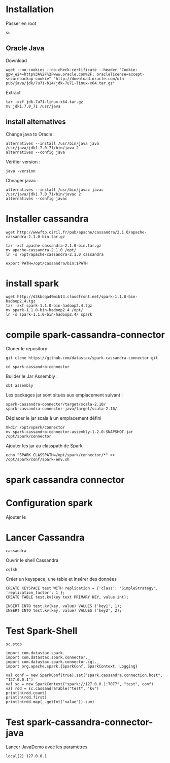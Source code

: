 # Installation

Passer en root

	su

## Oracle Java

Download

	wget --no-cookies --no-check-certificate --header "Cookie: gpw_e24=http%3A%2F%2Fwww.oracle.com%2F; oraclelicense=accept-securebackup-cookie" "http://download.oracle.com/otn-pub/java/jdk/7u71-b14/jdk-7u71-linux-x64.tar.gz"

Extract

	tar -xzf jdk-7u71-linux-x64.tar.gz
	mv jdk1.7.0_71 /usr/java

## install alternatives

Change java to Oracle :

	alternatives --install /usr/bin/java java /usr/java/jdk1.7.0_71/bin/java 2
	alternatives --config java

Vérifier version :
	
	java -version

Chnager javac :

	alternatives --install /usr/bin/javac javac /usr/java/jdk1.7.0_71/bin/javac 2
	alternatives --config javac

# Installer cassandra

	wget http://wwwftp.ciril.fr/pub/apache/cassandra/2.1.0/apache-cassandra-2.1.0-bin.tar.gz

	tar -xzf apache-cassandra-2.1.0-bin.tar.gz
	mv apache-cassandra-2.1.0 /opt/
	ln -s /opt/apache-cassandra-2.1.0 cassandra

	export PATH=/opt/cassandra/bin:$PATH

# install spark

	wget http://d3kbcqa49mib13.cloudfront.net/spark-1.1.0-bin-hadoop2.4.tgz
	tar -zxf spark-1.1.0-bin-hadoop2.4.tgz
	mv spark-1.1.0-bin-hadoop2.4 /opt/
	ln -s spark-1.1.0-bin-hadoop2.4/ spark

# compile spark-cassandra-connector

Cloner le repository

	git clone https://github.com/datastax/spark-cassandra-connector.git

	cd spark-cassandra-connector

Builder le Jar Assembly :

	sbt assembly

Les packages jar sont situés aux emplacement suivant :

	spark-cassandra-connector/target/scala-2.10/
	spark-cassandra-connector-java/target/scala-2.10/

Déplacer le jar scala à un emplacement défini

	mkdir /opt/spark/connector
	mv spark-cassandra-connector-assembly-1.2.0-SNAPSHOT.jar /opt/spark/connector

Ajouter les jar au classpath de Spark
	
	echo "SPARK_CLASSPATH=/opt/spark/connector/*" >> /opt/spark/conf/spark-env.sh

# spark cassandra connector

# Configuration spark

Ajouter le 


# Lancer Cassandra

	cassandra

Ouvrir le shell Cassandra
	
	cqlsh

Créer un keyspace, une table et insérer des données
	
	CREATE KEYSPACE test WITH replication = {'class': 'SimpleStrategy', 'replication_factor': 1 };
	CREATE TABLE test.kv(key text PRIMARY KEY, value int);

	INSERT INTO test.kv(key, value) VALUES ('key1', 1);
	INSERT INTO test.kv(key, value) VALUES ('key2', 2);

# Test Spark-Shell

	sc.stop

	import com.datastax.spark._
	import com.datastax.spark.connector._
	import com.datastax.spark.connector.cql._
	import org.apache.spark.{SparkConf, SparkContext, Logging}

	val conf = new SparkConf(true).set("spark.cassandra.connection.host", "127.0.0.1")
	val sc = new SparkContext("spark://127.0.0.1:7077", "test", conf)
	val rdd = sc.cassandraTable("test", "kv")
	println(rdd.count)
	println(rdd.first)
	println(rdd.map(_.getInt("value")).sum)




# Test spark-cassandra-connector-java

Lancer JavaDemo avec les paramètres 
	
	local[2] 127.0.0.1